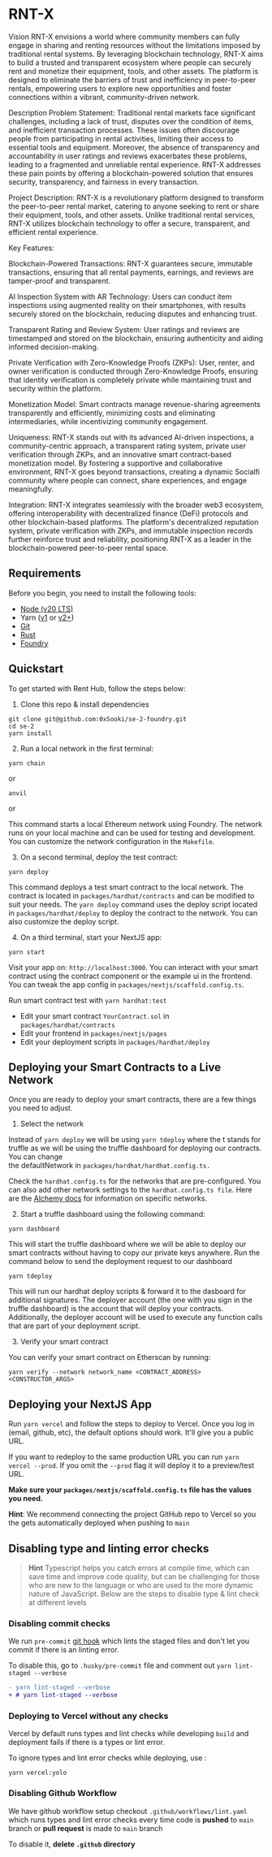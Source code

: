 # RNT-X
Vision
RNT-X envisions a world where community members can fully engage in sharing and renting resources without the limitations imposed by traditional rental systems. By leveraging blockchain technology, RNT-X aims to build a trusted and transparent ecosystem where people can securely rent and monetize their equipment, tools, and other assets. The platform is designed to eliminate the barriers of trust and inefficiency in peer-to-peer rentals, empowering users to explore new opportunities and foster connections within a vibrant, community-driven network.

Description
Problem Statement:
Traditional rental markets face significant challenges, including a lack of trust, disputes over the condition of items, and inefficient transaction processes. These issues often discourage people from participating in rental activities, limiting their access to essential tools and equipment. Moreover, the absence of transparency and accountability in user ratings and reviews exacerbates these problems, leading to a fragmented and unreliable rental experience. RNT-X addresses these pain points by offering a blockchain-powered solution that ensures security, transparency, and fairness in every transaction.

Project Description:
RNT-X is a revolutionary platform designed to transform the peer-to-peer rental market, catering to anyone seeking to rent or share their equipment, tools, and other assets. Unlike traditional rental services, RNT-X utilizes blockchain technology to offer a secure, transparent, and efficient rental experience.

Key Features:

Blockchain-Powered Transactions: RNT-X guarantees secure, immutable transactions, ensuring that all rental payments, earnings, and reviews are tamper-proof and transparent.

AI Inspection System with AR Technology: Users can conduct item inspections using augmented reality on their smartphones, with results securely stored on the blockchain, reducing disputes and enhancing trust.

Transparent Rating and Review System: User ratings and reviews are timestamped and stored on the blockchain, ensuring authenticity and aiding informed decision-making.

Private Verification with Zero-Knowledge Proofs (ZKPs): User, renter, and owner verification is conducted through Zero-Knowledge Proofs, ensuring that identity verification is completely private while maintaining trust and security within the platform.

Monetization Model: Smart contracts manage revenue-sharing agreements transparently and efficiently, minimizing costs and eliminating intermediaries, while incentivizing community engagement.

Uniqueness: RNT-X stands out with its advanced AI-driven inspections, a community-centric approach, a transparent rating system, private user verification through ZKPs, and an innovative smart contract-based monetization model. By fostering a supportive and collaborative environment, RNT-X goes beyond transactions, creating a dynamic Socialfi community where people can connect, share experiences, and engage meaningfully.

Integration: RNT-X integrates seamlessly with the broader web3 ecosystem, offering interoperability with decentralized finance (DeFi) protocols and other blockchain-based platforms. The platform's decentralized reputation system, private verification with ZKPs, and immutable inspection records further reinforce trust and reliability, positioning RNT-X as a leader in the blockchain-powered peer-to-peer rental space.
## Requirements

Before you begin, you need to install the following tools:

- [Node (v20 LTS)](https://nodejs.org/en/download/)
- Yarn ([v1](https://classic.yarnpkg.com/en/docs/install/) or [v2+](https://yarnpkg.com/getting-started/install))
- [Git](https://git-scm.com/downloads)
- [Rust](https://rustup.rs/)
- [Foundry](https://book.getfoundry.sh/getting-started/installation)

## Quickstart

To get started with Rent Hub, follow the steps below:

1. Clone this repo & install dependencies

```
git clone git@github.com:0xSooki/se-2-foundry.git
cd se-2
yarn install
```

2. Run a local network in the first terminal:

```
yarn chain
```

or

```
anvil
```

or

This command starts a local Ethereum network using Foundry. The network runs on your local machine and can be used for testing and development. You can customize the network configuration in the `Makefile`.

3. On a second terminal, deploy the test contract:

```
yarn deploy
```

This command deploys a test smart contract to the local network. The contract is located in `packages/hardhat/contracts` and can be modified to suit your needs. The `yarn deploy` command uses the deploy script located in `packages/hardhat/deploy` to deploy the contract to the network. You can also customize the deploy script.

4. On a third terminal, start your NextJS app:

```
yarn start
```

Visit your app on: `http://localhost:3000`. You can interact with your smart contract using the contract component or the example ui in the frontend. You can tweak the app config in `packages/nextjs/scaffold.config.ts`.

Run smart contract test with `yarn hardhat:test`

- Edit your smart contract `YourContract.sol` in `packages/hardhat/contracts`
- Edit your frontend in `packages/nextjs/pages`
- Edit your deployment scripts in `packages/hardhat/deploy`

## Deploying your Smart Contracts to a Live Network

Once you are ready to deploy your smart contracts, there are a few things you need to adjust.

1. Select the network

Instead of `yarn deploy` we will be using `yarn tdeploy` where the t stands for truffle as we will be using the truffle dashboard for deploying our contracts. You can change the defaultNetwork in `packages/hardhat/hardhat.config.ts.`

Check the `hardhat.config.ts` for the networks that are pre-configured. You can also add other network settings to the `hardhat.config.ts file`. Here are the [Alchemy docs](https://docs.alchemy.com/docs/how-to-add-alchemy-rpc-endpoints-to-metamask) for information on specific networks.

2. Start a truffle dashboard using the following command:

```
yarn dashboard
```

This will start the truffle dashboard where we will be able to deploy our smart contracts without having to copy our private keys anywhere. Run the command below to send the deployment request to our dashboard

```
yarn tdeploy
```

This will run our hardhat deploy scripts & forward it to the dasboard for additional signatures. The deployer account (the one with you sign in the truffle dashboard) is the account that will deploy your contracts. Additionally, the deployer account will be used to execute any function calls that are part of your deployment script.

3. Verify your smart contract

You can verify your smart contract on Etherscan by running:

```
yarn verify --network network_name <CONTRACT_ADDRESS> <CONSTRUCTOR_ARGS>
```

## Deploying your NextJS App

Run `yarn vercel` and follow the steps to deploy to Vercel. Once you log in (email, github, etc), the default options should work. It'll give you a public URL.

If you want to redeploy to the same production URL you can run `yarn vercel --prod`. If you omit the `--prod` flag it will deploy it to a preview/test URL.

**Make sure your `packages/nextjs/scaffold.config.ts` file has the values you need.**

**Hint**: We recommend connecting the project GitHub repo to Vercel so you the gets automatically deployed when pushing to `main`

## Disabling type and linting error checks

> **Hint**
> Typescript helps you catch errors at compile time, which can save time and improve code quality, but can be challenging for those who are new to the language or who are used to the more dynamic nature of JavaScript. Below are the steps to disable type & lint check at different levels

### Disabling commit checks

We run `pre-commit` [git hook](https://git-scm.com/book/en/v2/Customizing-Git-Git-Hooks) which lints the staged files and don't let you commit if there is an linting error.

To disable this, go to `.husky/pre-commit` file and comment out `yarn lint-staged --verbose`

```diff
- yarn lint-staged --verbose
+ # yarn lint-staged --verbose
```

### Deploying to Vercel without any checks

Vercel by default runs types and lint checks while developing `build` and deployment fails if there is a types or lint error.

To ignore types and lint error checks while deploying, use :

```shell
yarn vercel:yolo
```

### Disabling Github Workflow

We have github workflow setup checkout `.github/workflows/lint.yaml` which runs types and lint error checks every time code is **pushed** to `main` branch or **pull request** is made to `main` branch

To disable it, **delete `.github` directory**
